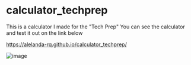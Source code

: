 # calculator_techprep


This is a calculator I made for the "Tech Prep"
You can see the calculator and test it out on the link below

https://alelanda-rq.github.io/calculator_techprep/


![image](https://user-images.githubusercontent.com/98127121/197414459-0b7b0153-65cb-404b-a17e-d3c044a9c692.png)
